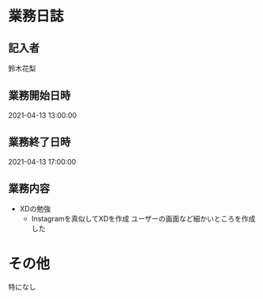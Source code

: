 # 業務日誌

## 記入者

鈴木花梨

## 業務開始日時

2021-04-13 13:00:00

## 業務終了日時

2021-04-13 17:00:00

## 業務内容

- XDの勉強
	- Instagramを真似してXDを作成
ユーザーの画面など細かいところを作成した

# その他

特になし